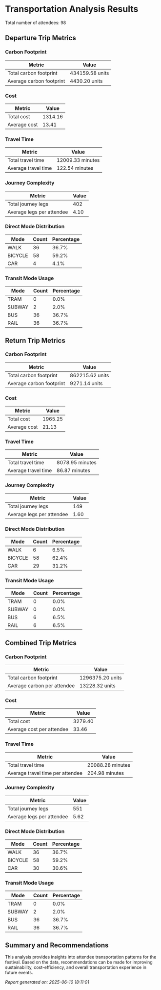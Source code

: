 # Transportation Analysis Results

Total number of attendees: 98

## Departure Trip Metrics

### Carbon Footprint

| Metric | Value |
|--------|-------|
| Total carbon footprint | 434159.58 units |
| Average carbon footprint | 4430.20 units |

### Cost

| Metric | Value |
|--------|-------|
| Total cost | 1314.16 |
| Average cost | 13.41 |

### Travel Time

| Metric | Value |
|--------|-------|
| Total travel time | 12009.33 minutes |
| Average travel time | 122.54 minutes |

### Journey Complexity

| Metric | Value |
|--------|-------|
| Total journey legs | 402 |
| Average legs per attendee | 4.10 |

### Direct Mode Distribution

| Mode | Count | Percentage |
|------|-------|------------|
| WALK | 36 | 36.7% |
| BICYCLE | 58 | 59.2% |
| CAR | 4 | 4.1% |

### Transit Mode Usage

| Mode | Count | Percentage |
|------|-------|------------|
| TRAM | 0 | 0.0% |
| SUBWAY | 2 | 2.0% |
| BUS | 36 | 36.7% |
| RAIL | 36 | 36.7% |

## Return Trip Metrics

### Carbon Footprint

| Metric | Value |
|--------|-------|
| Total carbon footprint | 862215.62 units |
| Average carbon footprint | 9271.14 units |

### Cost

| Metric | Value |
|--------|-------|
| Total cost | 1965.25 |
| Average cost | 21.13 |

### Travel Time

| Metric | Value |
|--------|-------|
| Total travel time | 8078.95 minutes |
| Average travel time | 86.87 minutes |

### Journey Complexity

| Metric | Value |
|--------|-------|
| Total journey legs | 149 |
| Average legs per attendee | 1.60 |

### Direct Mode Distribution

| Mode | Count | Percentage |
|------|-------|------------|
| WALK | 6 | 6.5% |
| BICYCLE | 58 | 62.4% |
| CAR | 29 | 31.2% |

### Transit Mode Usage

| Mode | Count | Percentage |
|------|-------|------------|
| TRAM | 0 | 0.0% |
| SUBWAY | 0 | 0.0% |
| BUS | 6 | 6.5% |
| RAIL | 6 | 6.5% |

## Combined Trip Metrics

### Carbon Footprint

| Metric | Value |
|--------|-------|
| Total carbon footprint | 1296375.20 units |
| Average carbon per attendee | 13228.32 units |

### Cost

| Metric | Value |
|--------|-------|
| Total cost | 3279.40 |
| Average cost per attendee | 33.46 |

### Travel Time

| Metric | Value |
|--------|-------|
| Total travel time | 20088.28 minutes |
| Average travel time per attendee | 204.98 minutes |

### Journey Complexity

| Metric | Value |
|--------|-------|
| Total journey legs | 551 |
| Average legs per attendee | 5.62 |

### Direct Mode Distribution

| Mode | Count | Percentage |
|------|-------|------------|
| WALK | 36 | 36.7% |
| BICYCLE | 58 | 59.2% |
| CAR | 30 | 30.6% |

### Transit Mode Usage

| Mode | Count | Percentage |
|------|-------|------------|
| TRAM | 0 | 0.0% |
| SUBWAY | 2 | 2.0% |
| BUS | 36 | 36.7% |
| RAIL | 36 | 36.7% |

## Summary and Recommendations

This analysis provides insights into attendee transportation patterns for the festival. Based on the data, recommendations can be made for improving sustainability, cost-efficiency, and overall transportation experience in future events.

*Report generated on: 2025-06-10 18:11:01*

